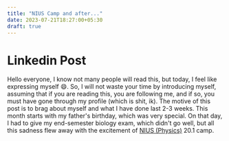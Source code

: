 ```yaml
---
title: "NIUS Camp and after..."
date: 2023-07-21T18:27:00+05:30
draft: true
---
```


# Linkedin Post

Hello everyone,
I know not many people will read this, but today, I feel like expressing myself 😄. So, I will not waste your time by introducing myself, assuming that if you are reading this, you are following me, and if so, you must have gone through my profile (which is shit, ik).
The motive of this post is to brag about myself and what I have done last 2-3 weeks. This month starts with my father's birthday, which was very special. On that day, I had to give my end-semester biology exam, which didn't go well, but all this sadness flew away with the excitement of [NIUS (Physics)](https://nius.hbcse.tifr.res.in/) 20.1 camp.
